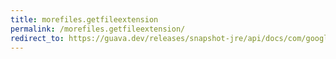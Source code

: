 ```yaml
---
title: morefiles.getfileextension
permalink: /morefiles.getfileextension/
redirect_to: https://guava.dev/releases/snapshot-jre/api/docs/com/google/common/io/MoreFiles.html#getFileExtension-java.nio.file.Path-
---
```

